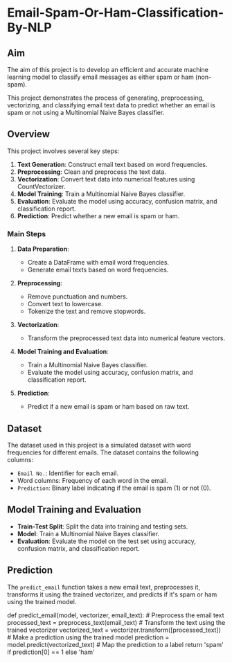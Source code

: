 # Email-Spam-Or-Ham-Classification-By-NLP

## Aim

The aim of this project is to develop an efficient and accurate machine learning model to classify email messages as either spam or ham (non-spam).

This project demonstrates the process of generating, preprocessing, vectorizing, and classifying email text data to predict whether an email is spam or not using a Multinomial Naive Bayes classifier.

## Overview

This project involves several key steps:

1. **Text Generation**: Construct email text based on word frequencies.
2. **Preprocessing**: Clean and preprocess the text data.
3. **Vectorization**: Convert text data into numerical features using CountVectorizer.
4. **Model Training**: Train a Multinomial Naive Bayes classifier.
5. **Evaluation**: Evaluate the model using accuracy, confusion matrix, and classification report.
6. **Prediction**: Predict whether a new email is spam or ham.


### Main Steps 

1. **Data Preparation**:
   - Create a DataFrame with email word frequencies.
   - Generate email texts based on word frequencies.

2. **Preprocessing**:
   - Remove punctuation and numbers.
   - Convert text to lowercase.
   - Tokenize the text and remove stopwords.

3. **Vectorization**:
   - Transform the preprocessed text data into numerical feature vectors.

4. **Model Training and Evaluation**:
   - Train a Multinomial Naive Bayes classifier.
   - Evaluate the model using accuracy, confusion matrix, and classification report.

5. **Prediction**:
   - Predict if a new email is spam or ham based on raw text.

## Dataset

The dataset used in this project is a simulated dataset with word frequencies for different emails. The dataset contains the following columns:
- `Email No.`: Identifier for each email.
- Word columns: Frequency of each word in the email.
- `Prediction`: Binary label indicating if the email is spam (1) or not (0).

## Model Training and Evaluation

- **Train-Test Split**: Split the data into training and testing sets.
- **Model**: Train a Multinomial Naive Bayes classifier.
- **Evaluation**: Evaluate the model on the test set using accuracy, confusion matrix, and classification report.

## Prediction

The `predict_email` function takes a new email text, preprocesses it, transforms it using the trained vectorizer, and predicts if it's spam or ham using the trained model.

def predict_email(model, vectorizer, email_text):
    # Preprocess the email text
    processed_text = preprocess_text(email_text)
    # Transform the text using the trained vectorizer
    vectorized_text = vectorizer.transform([processed_text])
    # Make a prediction using the trained model
    prediction = model.predict(vectorized_text)
    # Map the prediction to a label
    return 'spam' if prediction[0] == 1 else 'ham'

